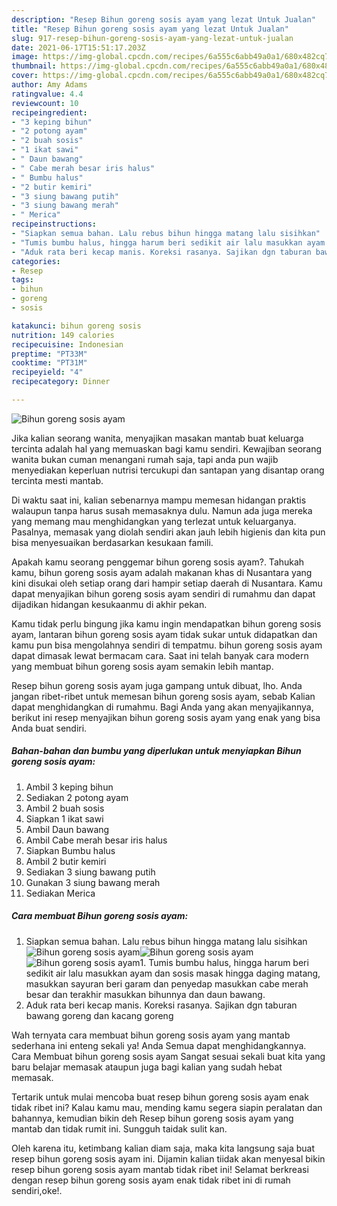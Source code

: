 ```yaml
---
description: "Resep Bihun goreng sosis ayam yang lezat Untuk Jualan"
title: "Resep Bihun goreng sosis ayam yang lezat Untuk Jualan"
slug: 917-resep-bihun-goreng-sosis-ayam-yang-lezat-untuk-jualan
date: 2021-06-17T15:51:17.203Z
image: https://img-global.cpcdn.com/recipes/6a555c6abb49a0a1/680x482cq70/bihun-goreng-sosis-ayam-foto-resep-utama.jpg
thumbnail: https://img-global.cpcdn.com/recipes/6a555c6abb49a0a1/680x482cq70/bihun-goreng-sosis-ayam-foto-resep-utama.jpg
cover: https://img-global.cpcdn.com/recipes/6a555c6abb49a0a1/680x482cq70/bihun-goreng-sosis-ayam-foto-resep-utama.jpg
author: Amy Adams
ratingvalue: 4.4
reviewcount: 10
recipeingredient:
- "3 keping bihun"
- "2 potong ayam"
- "2 buah sosis"
- "1 ikat sawi"
- " Daun bawang"
- " Cabe merah besar iris halus"
- " Bumbu halus"
- "2 butir kemiri"
- "3 siung bawang putih"
- "3 siung bawang merah"
- " Merica"
recipeinstructions:
- "Siapkan semua bahan. Lalu rebus bihun hingga matang lalu sisihkan"
- "Tumis bumbu halus, hingga harum beri sedikit air lalu masukkan ayam dan sosis masak hingga daging matang, masukkan sayuran beri garam dan penyedap masukkan cabe merah besar dan terakhir masukkan bihunnya dan daun bawang."
- "Aduk rata beri kecap manis. Koreksi rasanya. Sajikan dgn taburan bawang goreng dan kacang goreng"
categories:
- Resep
tags:
- bihun
- goreng
- sosis

katakunci: bihun goreng sosis 
nutrition: 149 calories
recipecuisine: Indonesian
preptime: "PT33M"
cooktime: "PT31M"
recipeyield: "4"
recipecategory: Dinner

---
```



![Bihun goreng sosis ayam](https://img-global.cpcdn.com/recipes/6a555c6abb49a0a1/680x482cq70/bihun-goreng-sosis-ayam-foto-resep-utama.jpg)

Jika kalian seorang wanita, menyajikan masakan mantab buat keluarga tercinta adalah hal yang memuaskan bagi kamu sendiri. Kewajiban seorang  wanita bukan cuman menangani rumah saja, tapi anda pun wajib menyediakan keperluan nutrisi tercukupi dan santapan yang disantap orang tercinta mesti mantab.

Di waktu  saat ini, kalian sebenarnya mampu memesan hidangan praktis walaupun tanpa harus susah memasaknya dulu. Namun ada juga mereka yang memang mau menghidangkan yang terlezat untuk keluarganya. Pasalnya, memasak yang diolah sendiri akan jauh lebih higienis dan kita pun bisa menyesuaikan berdasarkan kesukaan famili. 



Apakah kamu seorang penggemar bihun goreng sosis ayam?. Tahukah kamu, bihun goreng sosis ayam adalah makanan khas di Nusantara yang kini disukai oleh setiap orang dari hampir setiap daerah di Nusantara. Kamu dapat menyajikan bihun goreng sosis ayam sendiri di rumahmu dan dapat dijadikan hidangan kesukaanmu di akhir pekan.

Kamu tidak perlu bingung jika kamu ingin mendapatkan bihun goreng sosis ayam, lantaran bihun goreng sosis ayam tidak sukar untuk didapatkan dan kamu pun bisa mengolahnya sendiri di tempatmu. bihun goreng sosis ayam dapat dimasak lewat bermacam cara. Saat ini telah banyak cara modern yang membuat bihun goreng sosis ayam semakin lebih mantap.

Resep bihun goreng sosis ayam juga gampang untuk dibuat, lho. Anda jangan ribet-ribet untuk memesan bihun goreng sosis ayam, sebab Kalian dapat menghidangkan di rumahmu. Bagi Anda yang akan menyajikannya, berikut ini resep menyajikan bihun goreng sosis ayam yang enak yang bisa Anda buat sendiri.

<!--inarticleads1-->

##### Bahan-bahan dan bumbu yang diperlukan untuk menyiapkan Bihun goreng sosis ayam:

1. Ambil 3 keping bihun
1. Sediakan 2 potong ayam
1. Ambil 2 buah sosis
1. Siapkan 1 ikat sawi
1. Ambil  Daun bawang
1. Ambil  Cabe merah besar iris halus
1. Siapkan  Bumbu halus
1. Ambil 2 butir kemiri
1. Sediakan 3 siung bawang putih
1. Gunakan 3 siung bawang merah
1. Sediakan  Merica




<!--inarticleads2-->

##### Cara membuat Bihun goreng sosis ayam:

1. Siapkan semua bahan. Lalu rebus bihun hingga matang lalu sisihkan
<img src="https://img-global.cpcdn.com/steps/f5fb95878c9fe7b0/160x128cq70/bihun-goreng-sosis-ayam-langkah-memasak-1-foto.jpg" alt="Bihun goreng sosis ayam"><img src="https://img-global.cpcdn.com/steps/e2b1b5bed3b28af6/160x128cq70/bihun-goreng-sosis-ayam-langkah-memasak-1-foto.jpg" alt="Bihun goreng sosis ayam"><img src="https://img-global.cpcdn.com/steps/f9873cc2692ce59b/160x128cq70/bihun-goreng-sosis-ayam-langkah-memasak-1-foto.jpg" alt="Bihun goreng sosis ayam">1. Tumis bumbu halus, hingga harum beri sedikit air lalu masukkan ayam dan sosis masak hingga daging matang, masukkan sayuran beri garam dan penyedap masukkan cabe merah besar dan terakhir masukkan bihunnya dan daun bawang.
1. Aduk rata beri kecap manis. Koreksi rasanya. Sajikan dgn taburan bawang goreng dan kacang goreng




Wah ternyata cara membuat bihun goreng sosis ayam yang mantab sederhana ini enteng sekali ya! Anda Semua dapat menghidangkannya. Cara Membuat bihun goreng sosis ayam Sangat sesuai sekali buat kita yang baru belajar memasak ataupun juga bagi kalian yang sudah hebat memasak.

Tertarik untuk mulai mencoba buat resep bihun goreng sosis ayam enak tidak ribet ini? Kalau kamu mau, mending kamu segera siapin peralatan dan bahannya, kemudian bikin deh Resep bihun goreng sosis ayam yang mantab dan tidak rumit ini. Sungguh taidak sulit kan. 

Oleh karena itu, ketimbang kalian diam saja, maka kita langsung saja buat resep bihun goreng sosis ayam ini. Dijamin kalian tiidak akan menyesal bikin resep bihun goreng sosis ayam mantab tidak ribet ini! Selamat berkreasi dengan resep bihun goreng sosis ayam enak tidak ribet ini di rumah sendiri,oke!.

